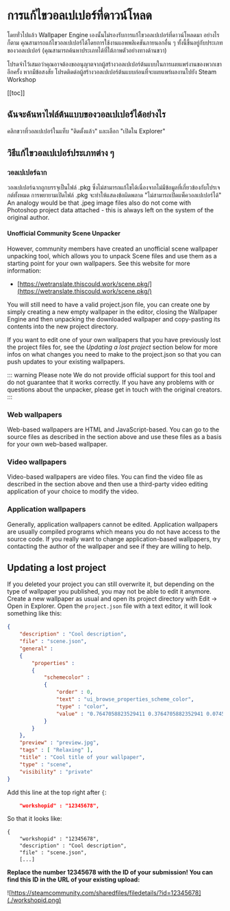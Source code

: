 # การแก้ไขวอลเปเปอร์ที่ดาวน์โหลด

โดยทั่วไปแล้ว Wallpaper Engine เองนั้นไม่รองรับการแก้ไขวอลเปเปอร์ที่ดาวน์โหลดมา อย่างไรก็ตาม คุณสามารถแก้ไขวอลเปเปอร์ได้โดยการใช้งานแอพพลิเคชันภายนอกอื่น ๆ ทั้งนี้ขึ้นอยู่กับประเภทของวอลเปเปอร์ (คุณสามารถค้นหาประเภทได้ที่ใต้ภาพตัวอย่างทางด้านขวา)

โปรดจำไว้เสมอว่าคุณอาจต้องขออนุญาตจากผู้สร้างวอลเปเปอร์ต้นแบบในการเผยแพร่งานของพวกเขาอีกครั้ง หากมีข้อสงสัย โปรดติดต่อผู้สร้างวอลเปเปอร์ต้นแบบก่อนที่จะเผยแพร่ผลงานไปยัง Steam Workshop

[[toc]]

## ฉันจะค้นหาไฟล์ต้นแบบของวอลเปเปอร์ได้อย่างไร

คลิกขวาที่วอลเปเปอร์ในแท็บ "ติดตั้งแล้ว" และเลือก "เปิดใน Explorer"

## วิธีแก้ไขวอลเปเปอร์ประเภทต่าง ๆ

### วอลเปเปอร์ฉาก

วอลเปเปอร์ฉากถูกบรรจุเป็นไฟล์ .pkg ซึ่งไม่สามารถแก้ไขได้เนื่องจากไม่มีข้อมูลที่เกี่ยวข้องกับโปรเจกต์ทั้งหมด การพยายามเปิดไฟล์ .pkg จะทำให้แสดงข้อผิดพลาด "ไม่สามารถเปิดแพ็ควอลเปเปอร์ได้" An analogy would be that .jpeg image files also do not come with Photoshop project data attached - this is always left on the system of the original author.

#### Unofficial Community Scene Unpacker

However, community members have created an unofficial scene wallpaper unpacking tool, which allows you to unpack Scene files and use them as a starting point for your own wallpapers. See this website for more information:

* [https://wetranslate.thiscould.work/scene.pkg/](https://wetranslate.thiscould.work/scene.pkg/)

You will still need to have a valid project.json file, you can create one by simply creating a new empty wallpaper in the editor, closing the Wallpaper Engine and then unpacking the downloaded wallpaper and copy-pasting its contents into the new project directory.

If you want to edit one of your own wallpapers that you have previously lost the project files for, see the *Updating a lost project* section below for more infos on what changes you need to make to the project.json so that you can push updates to your existing wallpapers.

::: warning Please note We do not provide official support for this tool and do not guarantee that it works correctly. If you have any problems with or questions about the unpacker, please get in touch with the original creators. :::

### Web wallpapers

Web-based wallpapers are HTML and JavaScript-based. You can go to the source files as described in the section above and use these files as a basis for your own web-based wallpaper.

### Video wallpapers

Video-based wallpapers are video files. You can find the video file as described in the section above and then use a third-party video editing application of your choice to modify the video.

### Application wallpapers

Generally, application wallpapers cannot be edited. Application wallpapers are usually compiled programs which means you do not have access to the source code. If you really want to change application-based wallpapers, try contacting the author of the wallpaper and see if they are willing to help.

## Updating a lost project

If you deleted your project you can still overwrite it, but depending on the type of wallpaper you published, you may not be able to edit it anymore. Create a new wallpaper as usual and open its project directory with Edit -> Open in Explorer. Open the `project.json` file with a text editor, it will look something like this:

```json
{
    "description" : "Cool description",
    "file" : "scene.json",
    "general" : 
    {
        "properties" : 
        {
            "schemecolor" : 
            {
                "order" : 0,
                "text" : "ui_browse_properties_scheme_color",
                "type" : "color",
                "value" : "0.7647058823529411 0.3764705882352941 0.07450980392156863"
            }
        }
    },
    "preview" : "preview.jpg",
    "tags" : [ "Relaxing" ],
    "title" : "Cool title of your wallpaper",
    "type" : "scene",
    "visibility" : "private"
}
```

Add this line at the top right after `{`:

```json
    "workshopid" : "12345678",
```
So that it looks like:

```json{2}
{
    "workshopid" : "12345678",
    "description" : "Cool description",
    "file" : "scene.json",
    [...]
```

**Replace the number 12345678 with the ID of your submission! You can find this ID in the URL of your existing upload:**

![https://steamcommunity.com/sharedfiles/filedetails/?id=12345678](./workshopid.png)

